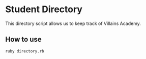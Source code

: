 # Student Directory #

This directory script allows us to keep track of Villains Academy.

## How to use ##

```shell
ruby directory.rb
```
